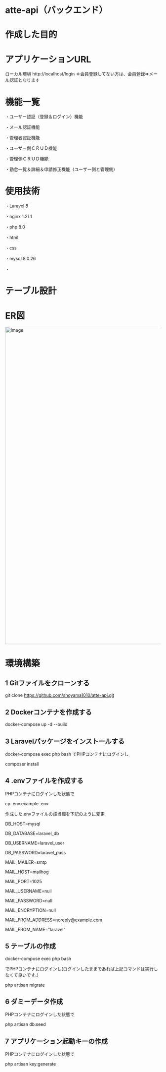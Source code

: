 # atte-api（バックエンド）

# 作成した目的



# アプリケーションURL
ローカル環境
http://localhost/login
＊会員登録してない方は、会員登録⇒メール認証となります

# 機能一覧

・ユーザー認証（登録＆ログイン）機能

・メール認証機能

・管理者認証機能

・ユーザー側ＣＲＵＤ機能

・管理側ＣＲＵＤ機能

・勤怠一覧＆詳細＆申請修正機能（ユーザー側と管理側）

# 使用技術
・Laravel 8

・nginx 1.21.1

・php 8.0

・html

・css

・mysql 8.0.26

・

# テーブル設計




# ER図

<img width="1024" height="1024" alt="Image" src="https://github.com/user-attachments/assets/59dc6945-2823-4fd4-b136-50065e953d02" />

# 環境構築
## 1 Gitファイルをクローンする

git clone https://github.com/shoyama1010/atte-api.git

## 2 Dockerコンテナを作成する

docker-compose up -d --build

## 3 Laravelパッケージをインストールする

docker-compose exec php bash
でPHPコンテナにログインし

composer install

## 4 .envファイルを作成する

PHPコンテナにログインした状態で

cp .env.example .env

作成した.envファイルの該当欄を下記のように変更

DB_HOST=mysql

DB_DATABASE=laravel_db

DB_USERNAME=laravel_user

DB_PASSWORD=laravel_pass

MAIL_MAILER=smtp

MAIL_HOST=mailhog

MAIL_PORT=1025

MAIL_USERNAME=null

MAIL_PASSWORD=null

MAIL_ENCRYPTION=null

MAIL_FROM_ADDRESS=noreply@example.com 

MAIL_FROM_NAME="laravel"

## 5 テーブルの作成

docker-compose exec php bash

でPHPコンテナにログインし(ログインしたままであれば上記コマンドは実行しなくて良いです。)

php artisan migrate

## 6 ダミーデータ作成

PHPコンテナにログインした状態で

php artisan db:seed

## 7 アプリケーション起動キーの作成

PHPコンテナにログインした状態で

php artisan key:generate
